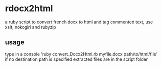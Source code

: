 rdocx2html
==========

a ruby script to convert french docx to html and tag commented text, use xslt, nokogiri and rubyzip

usage
----------
type in a console 'ruby convert_Docx2Html.rb myfile.docx path/to/html/file'
if no destination path is specified extracted files are in the script folder